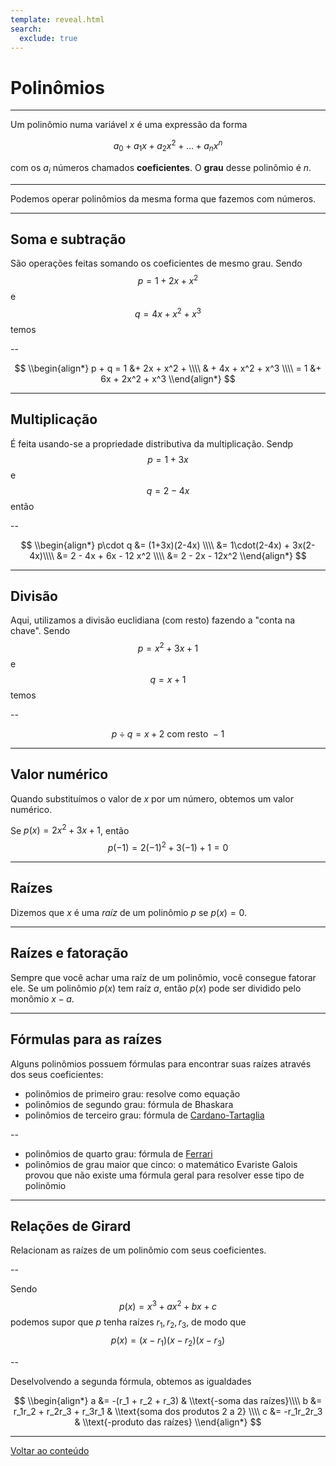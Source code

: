 ```yaml
---
template: reveal.html
search:
  exclude: true
---
```

# Polinômios

---

Um polinômio numa variável $x$ é uma expressão da forma

$$a_0 + a_1x + a_2x^2 + \ldots + a_nx^n$$

com os $a_i$ números chamados **coeficientes**. O **grau** desse polinômio é _$n$_. 

---

Podemos operar polinômios da mesma forma que fazemos com números.

---

## Soma e subtração

São operações feitas somando os coeficientes de mesmo grau. 
Sendo $$p = 1 + 2x + x^2$$ e $$q = 4x + x^2 + x^3$$ temos

--

$$
\\begin{align*}
p + q =  1 &+ 2x + x^2 + \\\\ & + 4x  + x^2 + x^3 \\\\ = 1 &+ 6x + 2x^2 + x^3
\\end{align*}
$$

---

## Multiplicação

É feita usando-se a propriedade distributiva da multiplicação.
Sendp $$p = 1 + 3x$$ e $$q = 2 - 4x$$ então 

--

$$
\\begin{align*}
p\cdot q &= (1+3x)(2-4x) \\\\
 &= 1\cdot(2-4x) + 3x(2-4x)\\\\
 &= 2 - 4x + 6x - 12 x^2 \\\\ 
 &= 2 - 2x - 12x^2
\\end{align*}
$$

---

## Divisão

Aqui, utilizamos a divisão euclidiana (com resto) fazendo a "conta na chave".
Sendo $$p = x^2 + 3x + 1$$ e $$q = x + 1$$ temos

--

$$p\div q =  x + 2 \text{ com resto } -1$$

---

## Valor numérico

Quando substituímos o valor de $x$ por um número, obtemos um valor numérico.

Se $p(x) = 2x^2 + 3x +1$, então 
$$p(-1) = 2(-1)^2 + 3(-1) + 1 = 0$$

---

## Raízes

Dizemos que $x$ é uma _raíz_ de um polinômio $p$ se $p(x) = 0$. 

---

## Raízes e fatoração

Sempre que você achar uma raíz de um polinômio, você consegue fatorar ele. 
Se um polinômio $p(x)$ tem raíz $a$, então $p(x)$ pode ser dividido pelo monômio $x-a$.

---

## Fórmulas para as raízes

Alguns polinômios possuem fórmulas para encontrar suas raízes através dos seus coeficientes:

- polinômios de primeiro grau: resolve como equação
- polinômios de segundo grau: fórmula de Bhaskara
- polinômios de terceiro grau: fórmula de [Cardano-Tartaglia](https://medium.com/20-21/a-f%C3%B3rmula-de-cardano-tartaglia-para-equa%C3%A7%C3%B5es-do-3%C2%BA-grau-e7273b816609)

--

- polinômios de quarto grau: fórmula de [Ferrari](https://www.fisica.net/FaceBook/Equacao-do-quarto-grau.pdf)
- polinômios de grau maior que cinco: o matemático Evariste Galois provou que não existe uma fórmula geral para resolver esse tipo de polinômio

---

## Relações de Girard

Relacionam as raízes de um polinômio com seus coeficientes. 

--

Sendo
$$p(x) = x^3 + ax^2 + bx + c$$
podemos supor que $p$ tenha raízes $r_1, r_2, r_3$, de modo que 
$$p(x) = (x-r_1)(x-r_2)(x-r_3)$$

--

Deselvolvendo a segunda fórmula, obtemos as igualdades

$$
\\begin{align*}
a &= -(r_1 + r_2 + r_3) & \\text{-soma das raízes}\\\\
b &= r_1r_2 + r_2r_3 + r_3r_1 & \\text{soma dos produtos 2 a 2} \\\\
c &= -r_1r_2r_3 & \\text{-produto das raízes}
\\end{align*}
$$


---

[Voltar ao conteúdo](./02-algebra/aula05)
